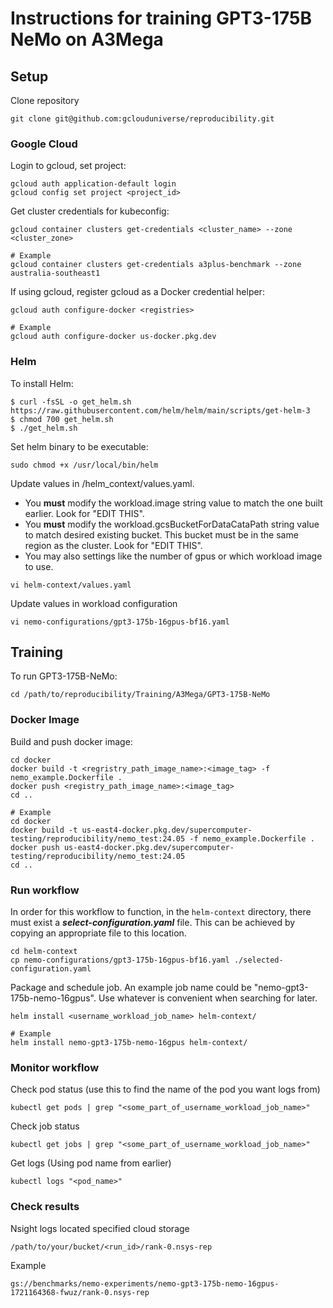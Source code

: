 # Instructions for training GPT3-175B NeMo on A3Mega

## Setup

Clone repository


```shell
git clone git@github.com:gclouduniverse/reproducibility.git
```

### Google Cloud

Login to gcloud, set project:

```shell
gcloud auth application-default login
gcloud config set project <project_id>
```

Get cluster credentials for kubeconfig:

```shell
gcloud container clusters get-credentials <cluster_name> --zone <cluster_zone>

# Example
gcloud container clusters get-credentials a3plus-benchmark --zone australia-southeast1
```

If using gcloud, register gcloud as a Docker credential helper:

```shell
gcloud auth configure-docker <registries>

# Example
gcloud auth configure-docker us-docker.pkg.dev
```

### Helm

To install Helm:


```
$ curl -fsSL -o get_helm.sh https://raw.githubusercontent.com/helm/helm/main/scripts/get-helm-3
$ chmod 700 get_helm.sh
$ ./get_helm.sh
```


Set helm binary to be executable:


```
sudo chmod +x /usr/local/bin/helm 
```


Update values in /helm_context/values.yaml.


- You **must** modify the workload.image string value to match the one built earlier. Look for "EDIT THIS".
- You **must** modify the workload.gcsBucketForDataCataPath string value to match desired existing bucket. This bucket must be in the same region as the cluster. Look for "EDIT THIS".
- You may also settings like the number of gpus or which workload image to use. 


```
vi helm-context/values.yaml
```


Update values in workload configuration


```
vi nemo-configurations/gpt3-175b-16gpus-bf16.yaml
```

## Training

To run GPT3-175B-NeMo:

```shell
cd /path/to/reproducibility/Training/A3Mega/GPT3-175B-NeMo
```

### Docker Image

Build and push docker image:

```shell
cd docker
docker build -t <regristry_path_image_name>:<image_tag> -f nemo_example.Dockerfile .
docker push <registry_path_image_name>:<image_tag>
cd ..

# Example
cd docker
docker build -t us-east4-docker.pkg.dev/supercomputer-testing/reproducibility/nemo_test:24.05 -f nemo_example.Dockerfile .
docker push us-east4-docker.pkg.dev/supercomputer-testing/reproducibility/nemo_test:24.05
cd ..
```

### Run workflow

In order for this workflow to function, in the ```helm-context``` directory, there must exist a **_select-configuration.yaml_** file. This can be achieved by copying an appropriate file to this location.


```shell
cd helm-context
cp nemo-configurations/gpt3-175b-16gpus-bf16.yaml ./selected-configuration.yaml
```

Package and schedule job. An example job name could be "nemo-gpt3-175b-nemo-16gpus". Use whatever is convenient when searching for later.


```shell
helm install <username_workload_job_name> helm-context/

# Example
helm install nemo-gpt3-175b-nemo-16gpus helm-context/
```

### Monitor workflow

Check pod status (use this to find the name of the pod you want logs from)


```shell
kubectl get pods | grep "<some_part_of_username_workload_job_name>"
```


Check job status


```shell
kubectl get jobs | grep "<some_part_of_username_workload_job_name>"
```


Get logs (Using pod name from earlier)


```shell
kubectl logs "<pod_name>"
```


### Check results


Nsight logs located specified cloud storage


```
/path/to/your/bucket/<run_id>/rank-0.nsys-rep
```

Example


```
gs://benchmarks/nemo-experiments/nemo-gpt3-175b-nemo-16gpus-1721164368-fwuz/rank-0.nsys-rep
```
